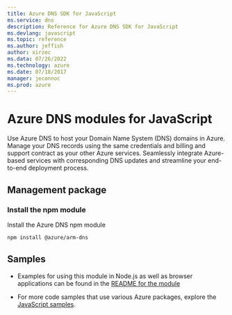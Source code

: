 ```yaml
---
title: Azure DNS SDK for JavaScript
ms.service: dns
description: Reference for Azure DNS SDK for JavaScript
ms.devlang: javascript
ms.topic: reference
ms.author: jeffish
author: xirzec
ms.data: 07/26/2022
ms.technology: azure
ms.date: 07/18/2017
manager: jeconnoc
ms.prod: azure
---
```

# Azure DNS modules for JavaScript

Use Azure DNS to host your Domain Name System (DNS) domains in Azure. Manage your DNS records using the same credentials and billing and support contract as your other Azure services. Seamlessly integrate Azure-based services with corresponding DNS updates and streamline your end-to-end deployment process.

## Management package

### Install the npm module

Install the Azure DNS npm module

```bash
npm install @azure/arm-dns
```

## Samples

* Examples for using this module in Node.js as well as browser applications can be found in the [README for the module](https://www.npmjs.com/package/@azure/arm-dns)

* For more code samples that use various Azure packages, explore the [JavaScript samples](https://docs.microsoft.com/samples/browse/?languages=javascript).